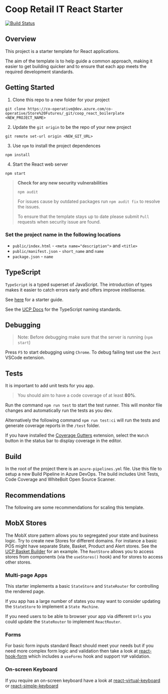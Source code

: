 # Coop Retail IT React Starter

[![Build Status](https://dev.azure.com/co-operative/Store%20Futures/_apis/build/status/coop_react_boilerplate?branchName=master)](https://dev.azure.com/co-operative/Store%20Futures/_build/latest?definitionId=120&branchName=master)

## Overview

This project is a starter template for React applications.

The aim of the template is to help guide a common approach, making it easier to get building quicker and to ensure that each app meets the required development standards.

## Getting Started

1. Clone this repo to a new folder for your project

```
git clone https://co-operative@dev.azure.com/co-operative/Store%20Futures/_git/coop_react_boilerplate <NEW_PROJECT_NAME>
```

2. Update the `git origin` to be the repo of your new project

```
git remote set-url origin <NEW_GIT_URL>
```

3. Use `npm` to install the project dependences

```
npm install
```

4. Start the React web server

```
npm start
```

> **Check for any new security vulnerabilities**
>
> ```
> npm audit
> ```
>
> For issues cause by outdated packages run `npm audit fix` to resolve the issues.
>
> To ensure that the template stays up to date please submit `Pull` requests when security issue are found.

### Set the project name in the following locations

- `public/index.html` - `<meta name="description">` and `<title>`
- `public/manifest.json` - `short_name` and `name`
- `package.json` - `name`

## TypeScript

`TypeScript` is a typed superset of JavaScript. The introduction of types makes it easier to catch errors early and offers improve intellisense.

See [here](https://www.typescriptlang.org/docs/home.html) for a starter guide.

See the [UCP Docs](https://cpdocs.azurewebsites.net/#/developer/coding-standards?id=typescript) for the TypeScript naming standards.

## Debugging

> Note: Before debugging make sure that the server is running (`npm start`)

Press `F5` to start debugging using `Chrome`. To debug failing test use the `Jest` VSCode extension.

## Tests

It is important to add unit tests for you app.

> You should aim to have a code coverage of at least **80%**.

Run the command `npm run test` to start the test runner. This will monitor file changes and automatically run the tests as you dev.

Alternatively the following command `npm run test:ci` will run the tests and generate coverage reports in the `/test` folder.

If you have installed the [Coverage Gutters](https://marketplace.visualstudio.com/items?itemName=ryanluker.vscode-coverage-gutters) extension, select the `Watch` button in the status bar to display coverage in the editor.

## Build

In the root of the project there is an `azure-pipelines.yml` file. Use this file to setup a new Build Pipeline in Azure DevOps. The build includes Unit Tests, Code Coverage and WhiteBolt Open Source Scanner.

## Recommendations

The following are some recommendations for scaling this template.

## MobX Stores

The MobX store pattern allows you to segregated your state and business logic. Try to create new Stores for different domains. For instance a basic POS might have separate State, Basket, Product and Alert stores. See the [UCP Basket Builder](https://dev.azure.com/co-operative/Commerce%20Platform%20-%20Transaction%20Stream/_git/DemoPos) for an example. The `RootStore` allows you to access stores from components (via the `useStores()` hook) and for stores to access other stores.

### Multi-page Apps

This starter implements a basic `StateStore` and `StateRouter` for controlling the rendered page.

If you app has a large number of states you may want to consider updating the `StateStore` to implement a `State Machine`.

If you need users to be able to browser your app via different `Urls` you could update the `StateRouter` to implement `ReactRouter`.

### Forms

For basic form inputs standard React should meet your needs but if you need more complex form logic and validation then take a look at [react-hook-form](https://react-hook-form.com/) which includes a `useForms` hook and support `YUP` validation.

### On-screen Keyboard

If you require an on-screen keyboard have a look at [react-virtual-keyboard](https://www.npmjs.com/package/react-virtual-keyboard) or [react-simple-keyboard](https://www.npmjs.com/package/react-simple-keyboard)
